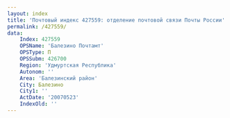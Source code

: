 ```yaml
---
layout: index
title: 'Почтовый индекс 427559: отделение почтовой связи Почты России'
permalink: /427559/
data:
    Index: 427559
    OPSName: 'Балезино Почтамт'
    OPSType: П
    OPSSubm: 426700
    Region: 'Удмуртская Республика'
    Autonom: ''
    Area: 'Балезинский район'
    City: Балезино
    City1: ''
    ActDate: '20070523'
    IndexOld: ''
---
```

